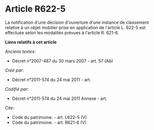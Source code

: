 # Article R622-5

La notification d'une décision d'ouverture d'une instance de classement relative à un objet mobilier prise en application de
l'article L. 622-5 est effectuée selon les modalités prévues à l'article R. 621-6.

**Liens relatifs à cet article**

_Anciens textes_:

  - Décret n°2007-487 du 30 mars 2007 - art. 57 (Ab)

_Créé par_:

  - Décret n°2011-574 du 24 mai 2011  - art.

_Codifié par_:

  - Décret n°2011-574 du 24 mai 2011 Annexe - art.

_Cite_:

  - Code du patrimoine. - art. L622-5 (V)
  - Code du patrimoine. - art. R621-6 (V)
